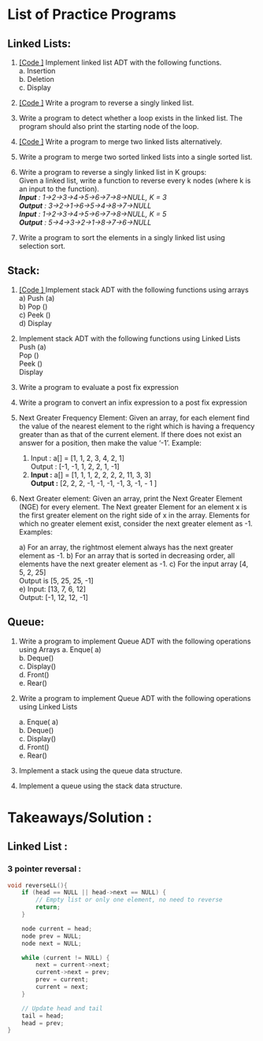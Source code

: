 # List of Practice Programs

## Linked Lists:

1. [[Code ]](https://github.com/vinitkesh/PD_Lab/blob/main/DSA_lab/code/LL1.c)
Implement linked list ADT with the following functions.  
    a. Insertion  
    b. Deletion  
    c. Display

3. [[Code ]](https://github.com/vinitkesh/PD_Lab/blob/main/DSA_lab/code/LL1.c) Write a program to reverse a singly linked list.

4. Write a program to detect whether a loop exists in the linked list. The program should also
    print the starting node of the loop.

5. [[Code ]](https://github.com/vinitkesh/PD_Lab/blob/main/DSA_lab/code/LL1.c)
 Write a program to merge two linked lists alternatively.

6. Write a program to merge two sorted linked lists into a single sorted list.

7. Write a program to reverse a singly linked list in K groups:  
    Given a linked list, write a function to reverse every k nodes (where k is an input to the
    function).  
    **_Input_** _: 1->2->3->4->5->6->7->8->NULL, K = 3_  
    **_Output_** _: 3->2->1->6->5->4->8->7->NULL_  
    **_Input_** _: 1->2->3->4->5->6->7->8->NULL, K = 5_  
    **_Output_** _: 5->4->3->2->1->8->7->6->NULL_  

8. Write a program to sort the elements in a singly linked list using selection sort.

## Stack:
  
1. [[Code ] ](https://github.dev/vinitkesh/DSALab_HWLab_2024/tree/main/practice_questions_0/Stack1.c)Implement stack ADT with the following functions using arrays  
    a) Push (a)  
    b) Pop ()  
    c) Peek ()  
    d) Display  
  
2. Implement stack ADT with the following functions using Linked Lists  
    Push (a)  
    Pop ()  
    Peek ()  
    Display  
3. Write a program to evaluate a post fix expression
4. Write a program to convert an infix expression to a post fix expression
5. Next Greater Frequency Element: Given an array, for each element find the value of the
    nearest element to the right which is having a frequency greater than as that of the current
    element. If there does not exist an answer for a position, then make the value ‘-1’.
    Example:  
    1) Input : a[] = [1, 1, 2, 3, 4, 2, 1]  
    Output : [-1, -1, 1, 2, 2, 1, -1]  
    2) **Input :** a[] = [1, 1, 1, 2, 2, 2, 2, 11, 3, 3]  
    **Output :** [2, 2, 2, -1, -1, -1, -1, 3, -1, - 1 ]  
6. Next Greater element: Given an array, print the Next Greater Element (NGE) for every
    element. The Next greater Element for an element x is the first greater element on the right
    side of x in the array. Elements for which no greater element exist, consider the next greater
    element as -1.
Examples: 

    a) For an array, the rightmost element always has the next greater element as -1.
    b) For an array that is sorted in decreasing order, all elements have the next greater element as -1.
    c) For the input array [4, 5, 2, 25]  
        Output is [5, 25, 25, -1]  
    e) Input: [13, 7, 6, 12]  
        Output: [-1, 12, 12, -1]  

## Queue:

1. Write a program to implement Queue ADT with the following operations using Arrays
    a. Enque( a)  
    b. Deque()  
    c. Display()  
    d. Front()  
    e. Rear()  
2. Write a program to implement Queue ADT with the following operations using Linked Lists

    a. Enque( a)  
    b. Deque()   
    c. Display()  
    d. Front()  
    e. Rear()

3. Implement a stack using the queue data structure.
4. Implement a queue using the stack data structure.

# Takeaways/Solution : 

## Linked List :

### 3 pointer reversal :

```c
void reverseLL(){
    if (head == NULL || head->next == NULL) {
        // Empty list or only one element, no need to reverse
        return;
    }

    node current = head;
    node prev = NULL;
    node next = NULL;

    while (current != NULL) {
        next = current->next;
        current->next = prev;
        prev = current;
        current = next;
    }

    // Update head and tail
    tail = head;
    head = prev;
}
```


